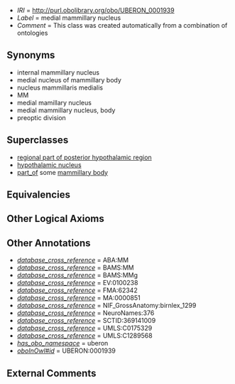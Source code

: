  * *IRI* = http://purl.obolibrary.org/obo/UBERON_0001939
 * *Label* = medial mammillary nucleus
 * *Comment* = This class was created automatically from a combination of ontologies

## Synonyms

 * internal mammillary nucleus
 * medial nucleus of mammillary body
 * nucleus mammillaris medialis
 * MM
 * medial mamillary nucleus
 * medial mammillary nucleus, body
 * preoptic division

## Superclasses

 * [regional part of posterior hypothalamic region](../../UBERON/89/UBERON_0002789.md)
 * [hypothalamic nucleus](../../UBERON/68/UBERON_0006568.md)
 * [part_of](../../BFO/50/BFO_0000050.md) some [mammillary body](../../UBERON/06/UBERON_0002206.md)

## Equivalencies


## Other Logical Axioms


## Other Annotations

 * *[database_cross_reference](../../ef/oboInOwl#hasDbXref.md)* = ABA:MM
 * *[database_cross_reference](../../ef/oboInOwl#hasDbXref.md)* = BAMS:MM
 * *[database_cross_reference](../../ef/oboInOwl#hasDbXref.md)* = BAMS:MMg
 * *[database_cross_reference](../../ef/oboInOwl#hasDbXref.md)* = EV:0100238
 * *[database_cross_reference](../../ef/oboInOwl#hasDbXref.md)* = FMA:62342
 * *[database_cross_reference](../../ef/oboInOwl#hasDbXref.md)* = MA:0000851
 * *[database_cross_reference](../../ef/oboInOwl#hasDbXref.md)* = NIF_GrossAnatomy:birnlex_1299
 * *[database_cross_reference](../../ef/oboInOwl#hasDbXref.md)* = NeuroNames:376
 * *[database_cross_reference](../../ef/oboInOwl#hasDbXref.md)* = SCTID:369141009
 * *[database_cross_reference](../../ef/oboInOwl#hasDbXref.md)* = UMLS:C0175329
 * *[database_cross_reference](../../ef/oboInOwl#hasDbXref.md)* = UMLS:C1289568
 * *[has_obo_namespace](../../ce/oboInOwl#hasOBONamespace.md)* = uberon
 * *[oboInOwl#id](../../id/oboInOwl#id.md)* = UBERON:0001939

## External Comments

